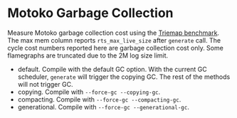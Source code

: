 # Motoko Garbage Collection

Measure Motoko garbage collection cost using the [Triemap benchmark](https://github.com/dfinity/canister-profiling/blob/main/collections/motoko/src/triemap.mo). The max mem column reports `rts_max_live_size` after `generate` call. The cycle cost numbers reported here are garbage collection cost only. Some flamegraphs are truncated due to the 2M log size limit.

* default. Compile with the default GC option. With the current GC scheduler, `generate` will trigger the copying GC. The rest of the methods will not trigger GC.
* copying. Compile with `--force-gc --copying-gc`.
* compacting. Compile with `--force-gc --compacting-gc`.
* generational. Compile with `--force-gc --generational-gc`.

